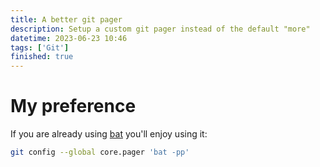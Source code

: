 ```yaml
---
title: A better git pager
description: Setup a custom git pager instead of the default "more"
datetime: 2023-06-23 10:46
tags: ['Git']
finished: true
---
```


# My preference

If you are already using [bat](https://github.com/sharkdp/bat) you'll enjoy
using it:

```bash
git config --global core.pager 'bat -pp'
```
